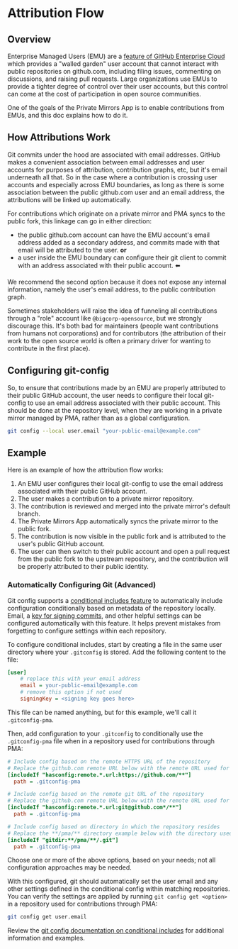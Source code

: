 # Attribution Flow

## Overview

Enterprise Managed Users (EMU) are a [feature of GitHub Enterprise Cloud](https://docs.github.com/en/enterprise-cloud@latest/admin/managing-iam/understanding-iam-for-enterprises/about-enterprise-managed-users) which provides a "walled garden" user account that cannot interact with public repositories on github.com, including filing issues, commenting on discussions, and raising pull requests. Large organizations use EMUs to provide a tighter degree of control over their user accounts, but this control can come at the cost of participation in open source communities.

One of the goals of the Private Mirrors App is to enable contributions from EMUs, and this doc explains how to do it.

## How Attributions Work

Git commits under the hood are associated with email addresses. GitHub makes a convenient association between email addresses and user accounts for purposes of attribution, contribution graphs, etc, but it's email underneath all that. So in the case where a contribution is crossing user accounts and especially across EMU boundaries, as long as there is some association between the public github.com user and an email address, the attributions will be linked up automatically.

For contributions which originate on a private mirror and PMA syncs to the public fork, this linkage can go in either direction:

- the public github.com account can have the EMU account's email address added as a secondary address, and commits made with that email will be attributed to the user. **or**
- a user inside the EMU boundary can configure their git client to commit with an address associated with their public account. :arrow_left:

We recommend the second option because it does not expose any internal information, namely the user's email address, to the public contribution graph.

Sometimes stakeholders will raise the idea of funneling all contributions through a "role" account like `@bigcorp-opensource`, but we strongly discourage this. It's both bad for maintainers (people want contributions from humans not corporations) and for contributors (the attribution of their work to the open source world is often a primary driver for wanting to contribute in the first place).

## Configuring git-config

So, to ensure that contributions made by an EMU are properly attributed to their public GitHub account, the user needs to configure their local git-config to use an email address associated with their public account. This should be done at the repository level, when they are working in a private mirror managed by PMA, rather than as a global configuration.

```sh
git config --local user.email "your-public-email@example.com"
```

## Example

Here is an example of how the attribution flow works:

1. An EMU user configures their local git-config to use the email address associated with their public GitHub account.
2. The user makes a contribution to a private mirror repository.
3. The contribution is reviewed and merged into the private mirror's default branch.
4. The Private Mirrors App automatically syncs the private mirror to the public fork.
5. The contribution is now visible in the public fork and is attributed to the user's public GitHub account.
6. The user can then switch to their public account and open a pull request from the public fork to the upstream repository, and the contribution will be properly attributed to their public identity.

### Automatically Configuring Git (Advanced)

Git config supports a [conditional includes feature](https://git-scm.com/docs/git-config#_conditional_includes) to automatically include configuration conditionally based on metadata of the repository locally. Email, a [key for signing commits](https://docs.github.com/en/authentication/managing-commit-signature-verification/signing-commits), and other helpful settings can be configured automatically with this feature. It helps prevent mistakes from forgetting to configure settings within each repository.

To configure conditional includes, start by creating a file in the same user directory where your `.gitconfig` is stored. Add the following content to the file:

```ini
[user]
    # replace this with your email address
    email = your-public-email@example.com
    # remove this option if not used
    signingKey = <signing key goes here>
```

This file can be named anything, but for this example, we'll call it `.gitconfig-pma`.

Then, add configuration to your `.gitconfig` to conditionally use the `.gitconfig-pma` file when in a repository used for contributions through PMA:

```ini
# Include config based on the remote HTTPS URL of the repository
# Replace the github.com remote URL below with the remote URL used for private mirror contributions
[includeIf "hasconfig:remote.*.url:https://github.com/**"]
  path = .gitconfig-pma

# Include config based on the remote git URL of the repository
# Replace the github.com remote URL below with the remote URL used for private mirror contributions
[includeIf "hasconfig:remote.*.url:git@github.com*/**"]
  path = .gitconfig-pma

# Include config based on directory in which the repository resides
# Replace the **/pma/** directory example below with the directory used for private mirror contributions
[includeIf "gitdir:**/pma/**/.git"]
  path = .gitconfig-pma
```

Choose one or more of the above options, based on your needs; not all configuration approaches may be needed.

With this configured, git should automatically set the user email and any other settings defined in the conditional config within matching repositories. You can verify the settings are applied by running `git config get <option>` in a repository used for contributions through PMA:

```sh
git config get user.email
```

Review the [git config documentation on conditional includes](https://git-scm.com/docs/git-config#_conditional_includes) for additional information and examples.
